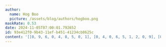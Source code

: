 ```yaml
---
author:
  name: Hog Boo
  picture: /assets/blog/authors/hogboo.png
maskRate: 0.53
date: 2024-11-05T07:00:01.792652
id: 93e412f0-9b43-11ef-b451-41234cb8625c
content: '[[0, 9, 6, 0, 4, 8, 5, 0, 1], [0, 4, 0, 6, 5, 1, 2, 0, 9], [0, 0, 0, 0, 0, 7, 0, 0, 0], [8, 0, 3, 2, 0, 9, 0, 0, 0], [0, 0, 0, 7, 0, 5, 6, 0, 8], [7, 6, 0, 0, 0, 4, 9, 3, 0], [9, 3, 1, 0, 0, 0, 8, 0, 2], [0, 0, 0, 0, 0, 3, 7, 0, 6], [6, 0, 0, 5, 1, 0, 4, 9, 0]]'
---
```


